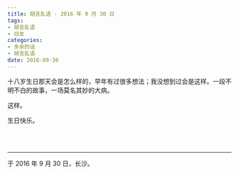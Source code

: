 ```yaml
---
title: 胡言乱语 - 2016 年 9 月 30 日
tags:
- 胡言乱语
- 旧友
categories:
- 多余的话
- 胡言乱语
date: 2016-09-30
---
```


十八岁生日那天会是怎么样的，早年有过很多想法；我没想到过会是这样。一段不明不白的故事，一场莫名其妙的大病。

这样。

生日快乐。

<br>

<br>

------

于 2016 年 9 月 30 日，长沙。
